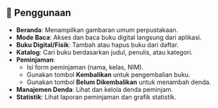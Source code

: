 ## 🧭 Penggunaan

- **Beranda**: Menampilkan gambaran umum perpustakaan.
- **Mode Baca**: Akses dan baca buku digital langsung dari aplikasi.
- **Buku Digital/Fisik**: Tambah atau hapus buku dari daftar.
- **Katalog**: Cari buku berdasarkan judul, penulis, atau kategori.
- **Peminjaman**: 
  - Isi form peminjaman (nama, kelas, NIM).
  - Gunakan tombol **Kembalikan** untuk pengembalian buku.
  - Gunakan tombol **Belum Dikembalikan** untuk menambah denda.
- **Manajemen Denda**: Lihat dan kelola denda peminjam.
- **Statistik**: Lihat laporan peminjaman dan grafik statistik.
